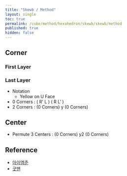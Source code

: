 ```yaml
---
title: "Skewb / Method"
layout: single
toc: true
permalink: /cube/method/hexahedron/skewb/skewb/method
published: true
hidden: false
---
```


<head>
  <base target="_blank">
  <link
    rel   = "stylesheet"
    type  = "text/css"
    href  = "/assets/css/twisty/Hexahedron/Skewb.css"
  >
  <script
    src   = "https://cdn.cubing.net/js/cubing/twisty"
    type  = "module"
    defer
  ></script>
</head>



## Corner

### First Layer

### Last Layer

- Notation
  - Yellow on U Face
- 0 Corners : ( R' L ) ( R L' )
  <div class="twisty-wrapper">
    <twisty-player
      dark-mode                 = "dark"
      background                = "none"
      puzzle                    = "skewb"
      experimental-stickering   = "full"
      alg                       = "F' UL F UL'"
      experimental-setup-alg    = "z2 F' D F D' z2 F' D F D' x2 z F' D F D' z2 F' D F D' z y F' D F D' z2 F' D F D' z y x' y"
      experimental-setup-anchor = "end"
      tempo-scale               = "1.3"
    ></twisty-player>
  </div>
- 2 Corners : (0 Corners) y (0 Corners)
  <div class="twisty-wrapper">
    <twisty-player
      dark-mode                 = "dark"
      background                = "none"
      puzzle                    = "skewb"
      experimental-stickering   = "full"
      alg                       = "F' UL F UL' y F' UL F UL'"
      experimental-setup-alg    = "z2 F' D F D' z2 F' D F D' x2 z F' D F D' z2 F' D F D' z y F' D F D' z2 F' D F D' z y x' y"
      experimental-setup-anchor = "end"
      tempo-scale               = "1.3"
    ></twisty-player>
  </div>




## Center

- Permute 3 Centers : (0 Corners) y2 (0 Corners)
  <div class="twisty-wrapper">
    <twisty-player
      dark-mode                 = "dark"
      background                = "none"
      puzzle                    = "skewb"
      experimental-stickering   = "full"
      alg                       = "F' UL F UL' y2 F' UL F UL'"
      experimental-setup-alg    = "F' D F D' z2 F' D F D' x2 z F' D F D' z2 F' D F D' z y F' D F D' z2 F' D F D' z y x' y"
      experimental-setup-anchor = "end"
      tempo-scale               = "1.3"
    ></twisty-player>
  </div>



## Reference

- [아이엠준](https://youtu.be/5R3sU-_bMAI)
- [굿맨](https://youtu.be/2a594D-GrVs)
